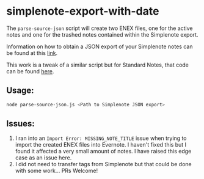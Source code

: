 # simplenote-export-with-date
The `parse-source-json` script will create two ENEX files, one for the active notes and one for the trashed notes contained within the Simplenote export.

Information on how to obtain a JSON export of your Simplenote notes can be found at this [link](https://simplenote.com/help/#export).

This work is a tweak of a similar script but for Standard Notes, that code can be found [here](https://github.com/tanrax/standard-notes-to-evernote-or-joplin).

## Usage:

```bash
node parse-source-json.js <Path to Simplenote JSON export>
```

## Issues:

1. I ran into an `Import Error: MISSING_NOTE_TITLE` issue when trying to import the created ENEX files into Evernote. I haven't fixed this but I found it affected a very small amount of notes. I have raised this edge case as an issue here.
2. I did not need to transfer tags from Simplenote but that could be done with some work... PRs Welcome!
